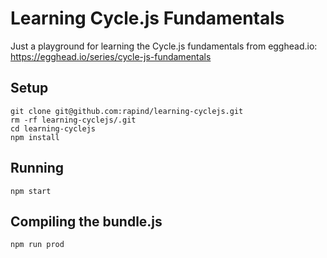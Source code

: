 # Learning Cycle.js Fundamentals

Just a playground for learning the Cycle.js fundamentals from egghead.io:
https://egghead.io/series/cycle-js-fundamentals

## Setup

```
git clone git@github.com:rapind/learning-cyclejs.git
rm -rf learning-cyclejs/.git
cd learning-cyclejs
npm install
```

## Running

```
npm start
```

## Compiling the bundle.js

```
npm run prod
```
